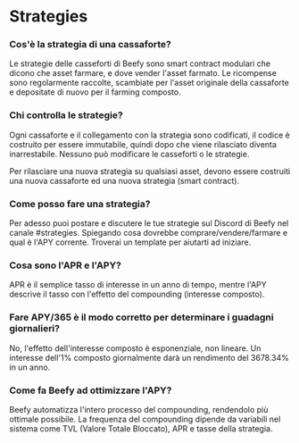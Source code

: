 # Strategies

### Cos'è la strategia di una cassaforte?

Le strategie delle casseforti di Beefy sono smart contract modulari che dicono che asset farmare, e dove vender l'asset farmato. Le ricompense sono regolarmente raccolte, scambiate per l'asset originale della cassaforte e depositate di nuovo per il farming composto.

### **Chi controlla le strategie?**

Ogni cassaforte e il collegamento con la strategia sono codificati, il codice è costruito per essere immutabile, quindi dopo che viene rilasciato diventa inarrestabile. Nessuno può modificare le casseforti o le strategie.

Per rilasciare una nuova strategia su qualsiasi asset, devono essere costruiti una nuova cassaforte ed una nuova strategia (smart contract).

### **Come posso fare una strategia?**

Per adesso puoi postare e discutere le tue strategie sul Discord di Beefy nel canale #strategies. Spiegando cosa dovrebbe comprare/vendere/farmare e qual è l'APY corrente. Troverai un template per aiutarti ad iniziare.

### **Cosa sono l'APR e l'APY?**

APR è il semplice tasso di interesse in un anno di tempo, mentre l'APY descrive il tasso con l'effetto del compounding (interesse composto).

### **Fare APY/365 è il modo corretto per determinare i guadagni giornalieri?**

No, l'effetto dell'interesse composto è esponenziale, non lineare. Un interesse dell'1% composto giornalmente darà un rendimento del 3678.34% in un anno.

### **Come fa Beefy ad ottimizzare l'APY?**

Beefy automatizza l'intero processo del compounding, rendendolo più ottimale possibile. La frequenza del compounding dipende da variabili nel sistema come TVL (Valore Totale Bloccato), APR e tasse della strategia.
